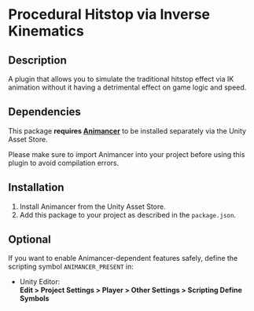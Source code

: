 # Procedural Hitstop via Inverse Kinematics

## Description

A plugin that allows you to simulate the traditional hitstop effect via IK animation without it having a detrimental effect on game logic and speed.

## Dependencies

This package **requires [Animancer](https://assetstore.unity.com/packages/tools/animation/animancer-pro-v8-293522)** to be installed separately via the Unity Asset Store.

Please make sure to import Animancer into your project before using this plugin to avoid compilation errors.

## Installation

1. Install Animancer from the Unity Asset Store.
2. Add this package to your project as described in the `package.json`.

## Optional

If you want to enable Animancer-dependent features safely, define the scripting symbol `ANIMANCER_PRESENT` in:

- Unity Editor:  
  **Edit > Project Settings > Player > Other Settings > Scripting Define Symbols**

